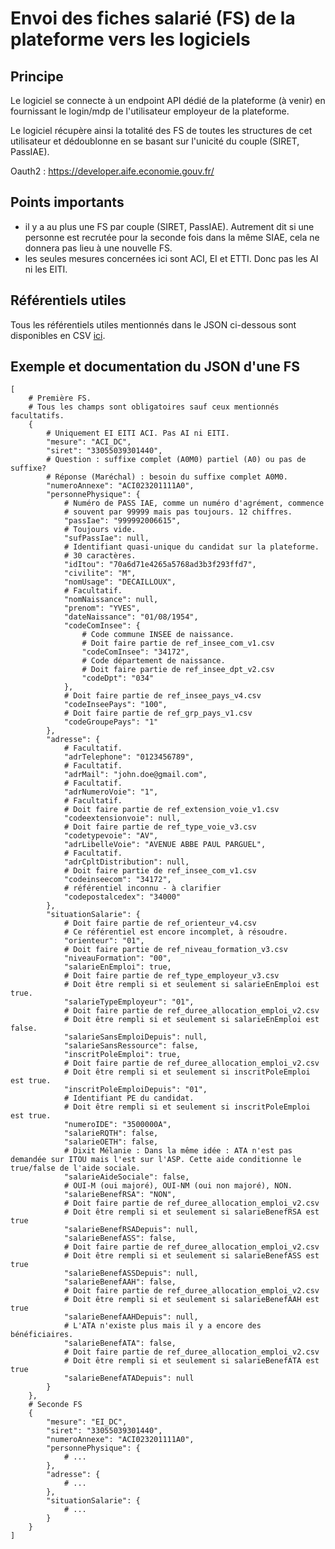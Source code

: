 # Envoi des fiches salarié (FS) de la plateforme vers les logiciels

## Principe

Le logiciel se connecte à un endpoint API dédié de la plateforme (à venir) en fournissant le login/mdp de l'utilisateur employeur de la plateforme.

Le logiciel récupère ainsi la totalité des FS de toutes les structures de cet utilisateur et dédoublonne en se basant sur l'unicité du couple (SIRET, PassIAE).

Oauth2 : https://developer.aife.economie.gouv.fr/

## Points importants

- il y a au plus une FS par couple (SIRET, PassIAE). Autrement dit si une personne est recrutée pour la seconde fois dans la même SIAE, cela ne donnera pas lieu à une nouvelle FS.
- les seules mesures concernées ici sont ACI, EI et ETTI. Donc pas les AI ni les EITI.

## Référentiels utiles

Tous les référentiels utiles mentionnés dans le JSON ci-dessous sont disponibles en CSV [ici](https://github.com/betagouv/itou/tree/vgrange/fiche_salarie/itou/fiche_salarie/management/commands/data).

## Exemple et documentation du JSON d'une FS


```
[
    # Première FS.
    # Tous les champs sont obligatoires sauf ceux mentionnés facultatifs.
    {
        # Uniquement EI EITI ACI. Pas AI ni EITI.
        "mesure": "ACI_DC",
        "siret": "33055039301440",
        # Question : suffixe complet (A0M0) partiel (A0) ou pas de suffixe?
        # Réponse (Maréchal) : besoin du suffixe complet A0M0.
        "numeroAnnexe": "ACI023201111A0",
        "personnePhysique": {
            # Numéro de PASS IAE, comme un numéro d'agrément, commence
            # souvent par 99999 mais pas toujours. 12 chiffres.
            "passIae": "999992006615",
            # Toujours vide.
            "sufPassIae": null,
            # Identifiant quasi-unique du candidat sur la plateforme.
            # 30 caractères.
            "idItou": "70a6d71e4265a5768ad3b3f293ffd7",
            "civilite": "M",
            "nomUsage": "DECAILLOUX",
            # Facultatif.
            "nomNaissance": null,
            "prenom": "YVES",
            "dateNaissance": "01/08/1954",
            "codeComInsee": {
                # Code commune INSEE de naissance.
                # Doit faire partie de ref_insee_com_v1.csv
                "codeComInsee": "34172",
                # Code département de naissance.
                # Doit faire partie de ref_insee_dpt_v2.csv
                "codeDpt": "034"
            },
            # Doit faire partie de ref_insee_pays_v4.csv
            "codeInseePays": "100",
            # Doit faire partie de ref_grp_pays_v1.csv
            "codeGroupePays": "1"
        },
        "adresse": {
            # Facultatif.
            "adrTelephone": "0123456789",
            # Facultatif.
            "adrMail": "john.doe@gmail.com",
            # Facultatif.
            "adrNumeroVoie": "1",
            # Facultatif.
            # Doit faire partie de ref_extension_voie_v1.csv
            "codeextensionvoie": null,
            # Doit faire partie de ref_type_voie_v3.csv
            "codetypevoie": "AV",
            "adrLibelleVoie": "AVENUE ABBE PAUL PARGUEL",
            # Facultatif.
            "adrCpltDistribution": null,
            # Doit faire partie de ref_insee_com_v1.csv
            "codeinseecom": "34172",
            # référentiel inconnu - à clarifier
            "codepostalcedex": "34000"
        },
        "situationSalarie": {
            # Doit faire partie de ref_orienteur_v4.csv
            # Ce référentiel est encore incomplet, à résoudre.
            "orienteur": "01",
            # Doit faire partie de ref_niveau_formation_v3.csv
            "niveauFormation": "00",
            "salarieEnEmploi": true,
            # Doit faire partie de ref_type_employeur_v3.csv
            # Doit être rempli si et seulement si salarieEnEmploi est true.
            "salarieTypeEmployeur": "01",
            # Doit faire partie de ref_duree_allocation_emploi_v2.csv
            # Doit être rempli si et seulement si salarieEnEmploi est false.
            "salarieSansEmploiDepuis": null,
            "salarieSansRessource": false,
            "inscritPoleEmploi": true,
            # Doit faire partie de ref_duree_allocation_emploi_v2.csv
            # Doit être rempli si et seulement si inscritPoleEmploi est true.
            "inscritPoleEmploiDepuis": "01",
            # Identifiant PE du candidat.
            # Doit être rempli si et seulement si inscritPoleEmploi est true.
            "numeroIDE": "3500000A",
            "salarieRQTH": false,
            "salarieOETH": false,
            # Dixit Mélanie : Dans la même idée : ATA n'est pas demandée sur ITOU mais l'est sur l'ASP. Cette aide conditionne le true/false de l'aide sociale.
            "salarieAideSociale": false,
            # OUI-M (oui majoré), OUI-NM (oui non majoré), NON.
            "salarieBenefRSA": "NON",
            # Doit faire partie de ref_duree_allocation_emploi_v2.csv
            # Doit être rempli si et seulement si salarieBenefRSA est true
            "salarieBenefRSADepuis": null,
            "salarieBenefASS": false,
            # Doit faire partie de ref_duree_allocation_emploi_v2.csv
            # Doit être rempli si et seulement si salarieBenefASS est true
            "salarieBenefASSDepuis": null,
            "salarieBenefAAH": false,
            # Doit faire partie de ref_duree_allocation_emploi_v2.csv
            # Doit être rempli si et seulement si salarieBenefAAH est true
            "salarieBenefAAHDepuis": null,
            # L'ATA n'existe plus mais il y a encore des bénéficiaires.
            "salarieBenefATA": false,
            # Doit faire partie de ref_duree_allocation_emploi_v2.csv
            # Doit être rempli si et seulement si salarieBenefATA est true
            "salarieBenefATADepuis": null
        }
    },
    # Seconde FS
    {
        "mesure": "EI_DC",
        "siret": "33055039301440",
        "numeroAnnexe": "ACI023201111A0",
        "personnePhysique": {
            # ...
        },
        "adresse": {
            # ...
        },
        "situationSalarie": {
            # ...
        }
    }
]
```